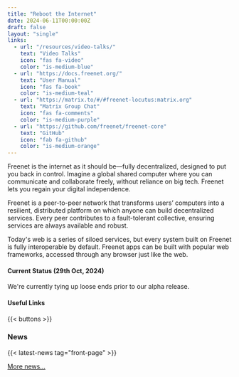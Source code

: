 ```yaml
---
title: "Reboot the Internet"
date: 2024-06-11T00:00:00Z
draft: false
layout: "single"
links:
  - url: "/resources/video-talks/"
    text: "Video Talks"
    icon: "fas fa-video"
    color: "is-medium-blue"
  - url: "https://docs.freenet.org/"
    text: "User Manual"
    icon: "fas fa-book"
    color: "is-medium-teal"
  - url: "https://matrix.to/#/#freenet-locutus:matrix.org"
    text: "Matrix Group Chat"
    icon: "fas fa-comments"
    color: "is-medium-purple"
  - url: "https://github.com/freenet/freenet-core"
    text: "GitHub"
    icon: "fab fa-github"
    color: "is-medium-orange"
---
```


Freenet is the internet as it should be—fully decentralized, designed to put you back in control.
Imagine a global shared computer where you can communicate and collaborate freely, without reliance
on big tech. Freenet lets you regain your digital independence.

Freenet is a peer-to-peer network that transforms users’ computers into a resilient, distributed
platform on which anyone can build decentralized services. Every peer contributes to a
fault-tolerant collective, ensuring services are always available and robust.

Today's web is a series of siloed services, but every system built on Freenet is fully interoperable by
default. Freenet apps can be built with popular web frameworks, accessed through any browser just 
like the web.

#### Current Status (29th Oct, 2024)

We're currently tying up loose ends prior to our alpha release.

#### Useful Links

{{< buttons >}}

### News

{{< latest-news tag="front-page" >}}

[More news...](news)
